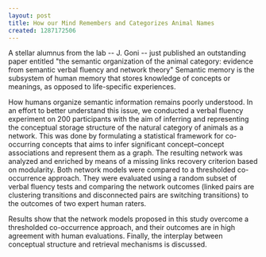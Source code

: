 ```yaml
---
layout: post
title: How our Mind Remembers and Categorizes Animal Names
created: 1287172506
---
```

A stellar alumnus from the lab -- J. Goni -- just published an outstanding paper entitled "the semantic organization of the animal category: evidence from semantic verbal fluency and network theory"
Semantic memory is the subsystem of human memory that stores knowledge of concepts or meanings, as opposed to life-specific experiences.

 How humans organize semantic information remains poorly understood. In an effort to better understand this issue, we conducted a verbal fluency experiment on 200 participants with the aim of inferring and representing the conceptual storage structure of the natural category of animals as a network. This was done by formulating a statistical framework for co-occurring concepts that aims to infer significant concept–concept associations and represent them as a graph. The resulting network was analyzed and enriched by means of a missing links recovery criterion based on modularity. Both network models were compared to a thresholded co-occurrence approach. They were evaluated using a random subset of verbal fluency tests and comparing the network outcomes (linked pairs are clustering transitions and disconnected pairs are switching transitions) to the outcomes of two expert human raters.

 Results show that the network models proposed in this study overcome a thresholded co-occurrence approach, and their outcomes are in high agreement with human evaluations. Finally, the interplay between conceptual structure and retrieval mechanisms is discussed.
